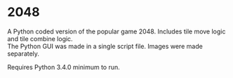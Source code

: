 # 2048
A Python coded version of the popular game 2048.
Includes tile move logic and tile combine logic. <br>
The Python GUI was made in a single script file. Images were made separately. <br>

Requires Python 3.4.0 minimum to run.
